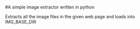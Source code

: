 #A simple image extractor written in python

Extracts all the image files in the given web page and loads into IMG_BASE_DIR

